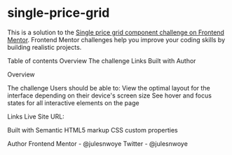 # single-price-grid
This is a solution to the [Single price grid component challenge on Frontend Mentor](https://www.frontendmentor.io/challenges/single-price-grid-component-5ce41129d0ff452fec5abbbc). Frontend Mentor challenges help you improve your coding skills by building realistic projects. 

Table of contents
Overview
The challenge
Links
Built with
Author

Overview

The challenge
Users should be able to:
View the optimal layout for the interface depending on their device's screen size
See hover and focus states for all interactive elements on the page

Links
Live Site URL:

Built with
Semantic HTML5 markup
CSS custom properties

Author
Frontend Mentor - @julesnwoye
Twitter - @julesnwoye
